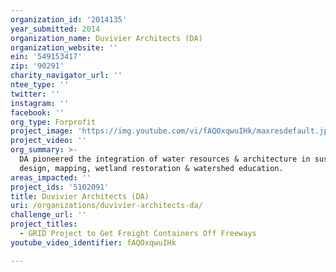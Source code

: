 ```yaml
---
organization_id: '2014135'
year_submitted: 2014
organization_name: Duvivier Architects (DA)
organization_website: ''
ein: '549153417'
zip: '90291'
charity_navigator_url: ''
ntee_type: ''
twitter: ''
instagram: ''
facebook: ''
org_type: Forprofit
project_image: 'https://img.youtube.com/vi/fAQOxqwuIHk/maxresdefault.jpg'
project_video: ''
org_summary: >-
  DA pioneered the integration of water resources & architecture in sustainable
  design, mapping, wetland restoration & watershed education.
areas_impacted: ''
project_ids: '5102091'
title: Duvivier Architects (DA)
uri: /organizations/duvivier-architects-da/
challenge_url: ''
project_titles:
  - GRID Project to Get Freight Containers Off Freeways
youtube_video_identifier: fAQOxqwuIHk

---
```

